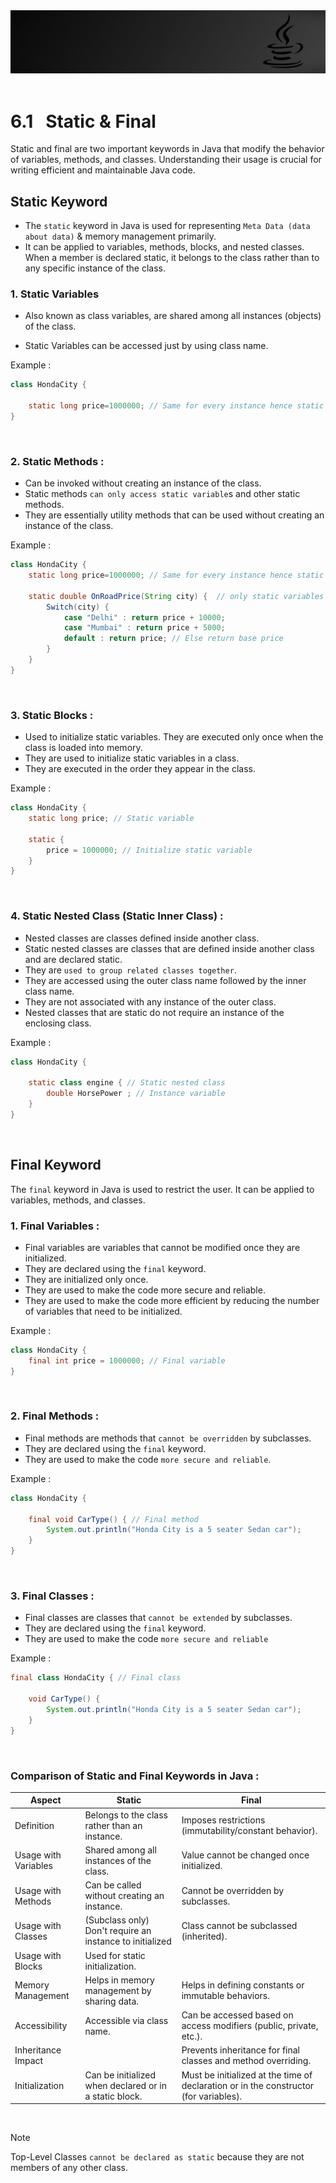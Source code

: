 <img src="../../src/wall1.jpg" alt="Image Alt Text"  >
&nbsp;

# 6.1 &nbsp; Static & Final

Static and final are two important keywords in Java that modify the behavior of variables, methods, and classes. Understanding their usage is crucial for writing efficient and maintainable Java code.

## Static Keyword

- The `static` keyword in Java is used for  representing `Meta Data (data about data)` &  memory management primarily.
- It can be applied to variables, methods, blocks, and nested classes. When a member is declared static, it belongs to the class rather than to any specific instance of the class.

### 1. Static Variables

- Also known as class variables, are shared among all instances (objects) of the class.

- Static Variables can be accessed just by using class name.

Example :
```java
class HondaCity {
 
    static long price=1000000; // Same for every instance hence static
}
```
&nbsp;

### 2. Static Methods :

- Can be invoked without creating an instance of the class.
- Static methods `can only access static variable`s and other static methods.
- They are essentially utility methods that can be used without creating an instance of the class.

Example :
```java
class HondaCity { 
    static long price=1000000; // Same for every instance hence static 

    static double OnRoadPrice(String city) {  // only static variables are accessible
        Switch(city) {
            case "Delhi" : return price + 10000; 
            case "Mumbai" : return price + 5000; 
            default : return price; // Else return base price
        }
    } 
} 
```
&nbsp;
### 3. Static Blocks :

- Used to initialize static variables. They are executed only once when the class is loaded into memory.
- They are used to initialize static variables in a class.
- They are executed in the order they appear in the class.

Example :
```java
class HondaCity {
    static long price; // Static variable

    static {
        price = 1000000; // Initialize static variable
    }
}
```
&nbsp;
### 4. Static Nested Class (Static Inner Class) :

- Nested classes are classes defined inside another class.
- Static nested classes are classes that are defined inside another class and are declared static.
- They are `used to group related classes together`.
- They are accessed using the outer class name followed by the inner class name.
- They are not associated with any instance of the outer class.
- Nested classes that are static do not require an instance of the enclosing class.

Example :
```java
class HondaCity {
    
    static class engine { // Static nested class
        double HorsePower ; // Instance variable 
    }
}
```
&nbsp;

## Final Keyword

The `final` keyword in Java is used to restrict the user. It can be applied to variables, methods, and classes.

### 1. Final Variables : 

- Final variables are variables that cannot be modified once they are initialized.
- They are declared using the `final` keyword.
- They are initialized only once.
- They are used to make the code more secure and reliable.
- They are used to make the code more efficient by reducing the number of variables that need to be
initialized.

Example :
```java
class HondaCity {
    final int price = 1000000; // Final variable
}
```
&nbsp;
### 2. Final Methods :

- Final methods are methods that `cannot be overridden` by subclasses.
- They are declared using the `final` keyword.  
- They are used to make the code `more secure and reliable`.

Example :
```java
class HondaCity {
    
    final void CarType() { // Final method
        System.out.println("Honda City is a 5 seater Sedan car");
    }
}
```
&nbsp;
### 3. Final Classes :

- Final classes are classes that `cannot be extended` by subclasses.
- They are declared using the `final` keyword.
- They are used to make the code `more secure and reliable`

Example :
```java
final class HondaCity { // Final class

    void CarType() { 
        System.out.println("Honda City is a 5 seater Sedan car");
    }
}
```
&nbsp;

### Comparison of Static and Final Keywords in Java :

|  Aspect   | Static   | Final    |
| --- | ---| --- |
|  Definition   |Belongs to the class rather than an instance.    | Imposes restrictions (immutability/constant behavior).    |
| Usage with Variables    |Shared among all instances of the class.    | Value cannot be changed once initialized.    |
| Usage with Methods    | Can be called without creating an instance.   |Cannot be overridden by subclasses.     |
| Usage with Classes    | (Subclass only) Don't require an instance to initialized  | Class cannot be subclassed (inherited).    |
| Usage with Blocks	    | Used for static initialization.   |     |
| Memory Management    |Helps in memory management by sharing data.    |   Helps in defining constants or immutable behaviors.  |
| Accessibility    | Accessible via class name.   |  Can be accessed based on access modifiers (public, private, etc.).   |
| Inheritance Impact    |    | Prevents inheritance for final classes and method overriding.    |
| Initialization    | Can be initialized when declared or in a static block.   | Must be initialized at the time of declaration or in the constructor (for variables).    |

&nbsp;
>[!NOTE]
>Top-Level Classes `cannot be declared as static` because they are not members of any other class.









